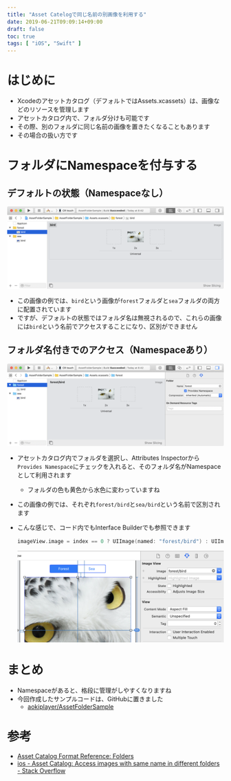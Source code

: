```yaml
---
title: "Asset Catelogで同じ名前の別画像を利用する"
date: 2019-06-21T09:09:14+09:00
draft: false
toc: true
tags: [ "iOS", "Swift" ]
---
```


# はじめに
- Xcodeのアセットカタログ（デフォルトではAssets.xcassets）は、画像などのリソースを管理します
- アセットカタログ内で、フォルダ分けも可能です
- その際、別のフォルダに同じ名前の画像を置きたくなることもあります
- その場合の扱い方です

# フォルダにNamespaceを付与する
## デフォルトの状態（Namespaceなし）
![no_namespace](/images/assetfolder/no_namespace.png)

- この画像の例では、`bird`という画像が`forest`フォルダと`sea`フォルダの両方に配置されています
- ですが、デフォルトの状態ではフォルダ名は無視されるので、これらの画像には`bird`という名前でアクセスすることになり、区別ができません

## フォルダ名付きでのアクセス（Namespaceあり）
![with_namespace](/images/assetfolder/with_namespace.png)

- アセットカタログ内でフォルダを選択し、Attributes Inspectorから`Provides Namespace`にチェックを入れると、そのフォルダ名がNamespaceとして利用されます
    - フォルダの色も黄色から水色に変わっていますね
- この画像の例では、それぞれ`forest/bird`と`sea/bird`という名前で区別されます
- こんな感じで、コード内でもInterface Builderでも参照できます

    ```swift
    imageView.image = index == 0 ? UIImage(named: "forest/bird") : UIImage(named: "sea/bird")
    ```

    ![image_ib](/images/assetfolder/image_ib.png)

# まとめ
- Namespaceがあると、格段に管理がしやすくなりますね
- 今回作成したサンプルコードは、GitHubに置きました
    - [aokiplayer/AssetFolderSample](https://github.com/aokiplayer/AssetFolderSample)

# 参考
- [Asset Catalog Format Reference: Folders](https://developer.apple.com/library/archive/documentation/Xcode/Reference/xcode_ref-Asset_Catalog_Format/FolderStructure.html#//apple_ref/doc/uid/TP40015170-CH33-SW1)
- [ios - Asset Catalog: Access images with same name in different folders - Stack Overflow](https://stackoverflow.com/questions/33284412/asset-catalog-access-images-with-same-name-in-different-folders)


